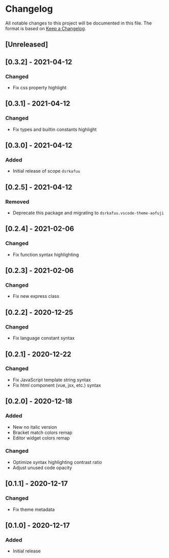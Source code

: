 # Changelog

All notable changes to this project will be documented in this file. The format is based on [Keep a Changelog](https://keepachangelog.com/en/1.1.0/).

## [Unreleased]

## [0.3.2] - 2021-04-12

### Changed

- Fix css property highlight

## [0.3.1] - 2021-04-12

### Changed

- Fix types and builtin constants highlight

## [0.3.0] - 2021-04-12

### Added

- Initial release of scope `dsrkafuu`

## [0.2.5] - 2021-04-12

### Removed

- Deprecate this package and migrating to `dsrkafuu.vscode-theme-aofuji`

## [0.2.4] - 2021-02-06

### Changed

- Fix function syntax highlighting

## [0.2.3] - 2021-02-06

### Changed

- Fix new express class

## [0.2.2] - 2020-12-25

### Changed

- Fix language constant syntax

## [0.2.1] - 2020-12-22

### Changed

- Fix JavaScript template string syntax
- Fix html component (vue, jsx, etc.) syntax

## [0.2.0] - 2020-12-18

### Added

- New no italic version
- Bracket match colors remap
- Editor widget colors remap

### Changed

- Optimize syntax highlighting contrast ratio
- Adjust unused code opacity

## [0.1.1] - 2020-12-17

### Changed

- Fix theme metadata

## [0.1.0] - 2020-12-17

### Added

- Initial release
